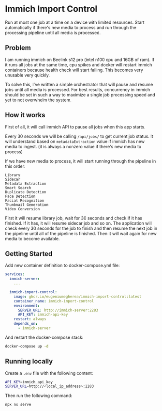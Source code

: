 # Immich Import Control

Run at most one job at a time on a device with limited resources. Start automatically if there's new media to process and run through the processing pipeline until all media is processed.

## Problem
I am running immich on Beelink s12 pro (intel n100 cpu and 16GB of ram). If it runs all jobs at the same time, cpu spikes and docker will restart immich containers because health check will start failing. This becomes very unusable very quickly.

To solve this, I've written a simple orchestrator that will pause and resume jobs until all media is processed. For best results, concurrency in immich should be set in such a way to maximize a single job processing speed and yet to not overwhelm the system.


## How it works

First of all, it will call immich API to pause all jobs when this app starts.

Every 30 seconds we will be calling `/api/jobs/` to get current job status.
It will understand based on `metadataExtraction` value if immich has new media to ingest. (it is always a nonzero value if there's new media to process)

If we have new media to process, it will start running through the pipeline in this order:
```
Library
Sidecar
Metadata Extraction
Smart Search
Duplicate Detection
Face Detection
Facial Recognition
Thumbnail Generation
Video Conversion
```

First it will resume library job, wait for 30 seconds and check if it has finished. If it has, it will resume sidecar job and so on. The application will check every 30 seconds for the job to finish and then resume the next job in the pipeline until all of the pipeline is finished. Then it will wait again for new media to become available.


## Getting Started

Add new container definition to docker-compose.yml file:
```yaml
services:
  immich-server:
    ...

  immich-import-control:
    image: ghcr.io/eugeniumegherea/immich-import-control:latest
    container_name: immich-import-control
    environment:
      SERVER_URL: http://immich-server:2283
      API_KEY: immich-api-key
    restart: always
    depends_on:
      - immich-server
```

And restart the docker-compose stack:
```bash
docker-compose up -d
```

## Running locally

Create a `.env` file with the following content:
```bash
API_KEY=immich_api_key
SERVER_URL=http://<local_ip_address>:2283
```

Then run the following command:
```bash
npx nx serve
```
